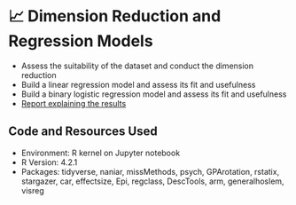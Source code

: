 # :chart_with_upwards_trend: Dimension Reduction and Regression Models

* Assess the suitability of the dataset and conduct the dimension reduction
* Build a linear regression model and assess its fit and usefulness
* Build a binary logistic regression model and assess its fit and usefulness
* [Report explaining the results](https://github.com/ayanoyamamoto0/assignments_2022-2023/blob/main/probability_and_statistical_inference_2/probability_and_statistical_inference_2.pdf)

## Code and Resources Used
* Environment: R kernel on Jupyter notebook
* R Version: 4.2.1
* Packages: tidyverse, naniar, missMethods, psych, GPArotation, rstatix, stargazer, car, effectsize, Epi, regclass, DescTools, arm, generalhoslem, visreg
